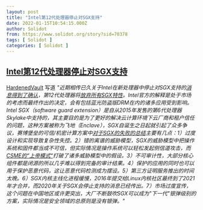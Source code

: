 ```yaml
---
layout: post
title: "Intel第12代处理器停止对SGX支持"
date: 2022-01-15T10:54:15.000Z
author: Solidot
from: https://www.solidot.org/story?sid=70378
tags: [ Solidot ]
categories: [ Solidot ]
---
```

<!--1642244055000-->
[Intel第12代处理器停止对SGX支持](https://www.solidot.org/story?sid=70378)
------

<div>
<a href="http://https://hardenedvault.net/">HardenedVault</a> 写道<i> "近期相传已久关于Intel在新处理器中停止对SGX支持的<a href="https://www.bleepingcomputer.com/news/security/new-intel-chips-wont-play-blu-ray-disks-due-to-sgx-deprecation/">消息得到了确认</a>，第12代处理器将<a href="https://zhuanlan.zhihu.com/p/457710785" target="_blank">放弃所有SGX特性</a>。Intel官方的解释是处于市场的考虑而最终作出的决定，会有包括蓝光防盗版DRM在内的诸多应用受到影响。Intel SGX（software guard extension）是自从2015年发售的第6代处理器Skylake中支持的，其主要目的是为了更好的解决云计算环境下云厂商和租户信任的问题，这种方案被称为飞地（Enclave），SGX自诞生之日起就引起了众多争议，赛博堡垒的可信/机密计算方案中<a href="https://zhuanlan.zhihu.com/p/457710785" target="_blank">对于SGX的失败的总结</a>主要有几点：1）过度设计和实现导致复杂性失控。2）错的离谱的威胁模型，SGX的威胁模型中把操作系统和固件都当成不可信，但实际情况是操作系统可以轻松发起侧信道攻击，而<a href="https://zhuanlan.zhihu.com/p/416458457" target="_blank">CSME的“上帝模式“</a>打破了诸多威胁模型中的假设。3）不可审计性，大部分核心组件都是闭源的所以几乎难以得到完备的审计结果。4）保护的应用的同时也可以用于保护恶意代码，这让恶意代码检测成为摆设。5）第三方证明服务推出的时间太晚。6）SGX内核主线化进程缓慢，2016年提交给Linux内核社区最终到了2021年才合并，而2020年关于SGX会停止支持的消息已经传出。7）市场过度宣传，这个问题在中国地区或许更突出，大厂不断鼓吹SGX可以成为"下一代"银弹级别的方案，实际情况是安全领域的总原则是没有银弹。"</i>
</div>

